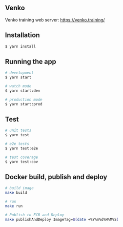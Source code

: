 ## Venko
Venko training web server: https://venko.training/

## Installation

```bash
$ yarn install
```

## Running the app

```bash
# development
$ yarn start

# watch mode
$ yarn start:dev

# production mode
$ yarn start:prod
```

## Test

```bash
# unit tests
$ yarn test

# e2e tests
$ yarn test:e2e

# test coverage
$ yarn test:cov
```

## Docker build, publish and deploy
```bash
# build image
make build

# run
make run

# Publish to ECR and Deploy
make publishAndDeploy ImageTag=$(date +%Y%m%d%H%M%S)
```